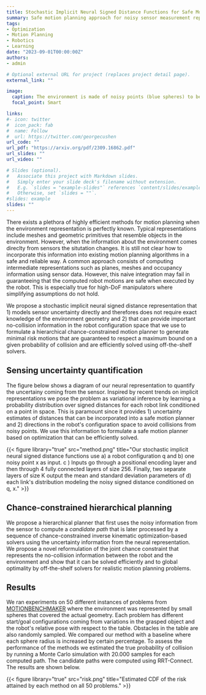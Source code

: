 ```yaml
---
title: Stochastic Implicit Neural Signed Distance Functions for Safe Motion Planning under Sensing Uncertainty
summary: Safe motion planning approach for noisy sensor measurement representation of the environment using a stochastic neural implicit representation and chance constrained optimization.
tags:
- Optimization
- Motion Planning
- Robotics
- Learning
date: "2023-09-01T00:00:00Z"
authors:
- admin

# Optional external URL for project (replaces project detail page).
external_link: ""

image:
  caption: The environment is made of noisy points (blue spheres) to be avoided. Our method transforms a candidate path (red) into a safe path (purple) by solving a sequence of optimization problems that account for sensing uncertainty. Cutouts show parts of the path transformation, the arm is pushed away from noisy regions to attain safer behavior.
  focal_point: Smart

links:
#- icon: twitter
#  icon_pack: fab
#  name: Follow
#  url: https://twitter.com/georgecushen
url_code: ""
url_pdf: "https://arxiv.org/pdf/2309.16862.pdf"
url_slides: ""
url_video: ""

# Slides (optional).
#   Associate this project with Markdown slides.
#   Simply enter your slide deck's filename without extension.
#   E.g. `slides = "example-slides"` references `content/slides/example-slides.md`.
#   Otherwise, set `slides = ""`.
#slides: example
slides: ""
---
```


There exists a plethora of highly efficient methods for motion planning when the environment representation is perfectly known. Typical representations include meshes and geometric primitives that resemble objects in the environment. However, when the information about the environment comes direclty from sensors the situtation changes. It is still not clear how to incorporate this information into existing motion planning algorithms in a safe and reliable way. A common approach consists of computing intermediate representations such as planes, meshes and occupancy information using sensor data. However, this naive integration may fail in guaranteeing that the computed robot motions are safe when executed by the robot. This is especially true for high-DoF manipulators where simplifying assumptions do not hold.

We propose a stochastic implicit neural signed distance representation that 1) models sensor uncertainty directly and therefores does not require exact knowledge of the environment geometry and 2) that can provide important no-collision information in the robot configuration space that we use to formulate a hierarchical chance-constrained motion planner to generate minimal risk motions that are guaranteed to respect a maximum bound on a given probability of collision and are efficiently solved using off-the-shelf solvers.

## Sensing uncertainty quantification
The figure below shows a diagram of our neural representation to quantify the uncertainy coming from the sensor. Inspired by recent trends on implicit representations we pose the problem as variational inference by learning a probability distribution over signed distances for each robot link conditioned on a point in space. This is paramount since it provides 1) uncertainty estimates of distances that can be incorporated into a safe motion planner and 2) directions in the robot's configuration space to avoid collisions from noisy points. We use this information to formulate a safe motion planner based on optimization that can be efficiently solved.

{{< figure library="true" src="method.png" title="Our stochastic implicit neural signed distance functions use a) a robot configuration q and b) one noisy point x as input. c ) Inputs go through a positional encoding layer and then through 4 fully connected layers of size 256. Finally, two separate layers of size K output the mean and standard deviation parameters of d) each link's distribution modeling the noisy signed distance conditioned on q, x." >}}

## Chance-constrained hierarchical planning
We propose a hierarchical planner that first uses the noisy information from the sensor to compute a *candidate path* that is later processed by a sequence of chance-constrained inverse kinematic optimization-based solvers using the uncertainty information from the neural representation. We propose a novel reformulation of the joint chance constraint that represents the no-collision information between the robot and the environment and show that it can be solved efficiently and to global optimality by off-the-shelf solvers for realistic motion planning problems.

## Results
We ran experiments on 50 different instances of problems from [MOTIONBENCHMAKER](https://www.kavrakilab.org/publications/chamzas2022-motion-bench-maker.pdf) where the environment was represented by small spheres that covered the actual geometry. Each problem has different start/goal configurations coming from variations in the grasped object and the robot's relative pose with respect to the table. Obstacles in the table are also randomly sampled. We compared our method with a baseline where each sphere radius is increased by certain percentage. To assess the performance of the methods we estimated the true probability of collision by running a Monte Carlo simulation with 20.000 samples for each computed path. The candidate paths were computed using RRT-Connect. The results are shown below.

{{< figure library="true" src="risk.png" title="Estimated CDF of the risk attained by each method on all 50 problems." >}}